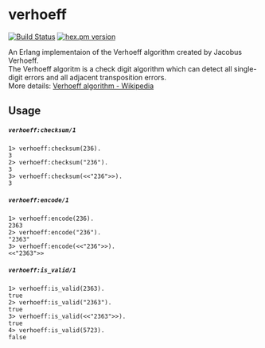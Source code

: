 verhoeff
=====

[![Build Status](https://travis-ci.org/mururu/verhoeff.svg?branch=master)](https://travis-ci.org/mururu/verhoeff)
[![hex.pm version](https://img.shields.io/hexpm/v/verhoeff.svg)](https://hex.pm/packages/verhoeff)

An Erlang implementaion of the Verhoeff algorithm created by Jacobus Verhoeff.  
The Verhoeff algoritm is a check digit algorithm which can detect all single-digit errors and all adjacent transposition errors.  
More details: [Verhoeff algorithm - Wikipedia](https://en.wikipedia.org/wiki/Verhoeff_algorithm)


## Usage

##### `verhoeff:checksum/1`

```
1> verhoeff:checksum(236).
3
2> verhoeff:checksum("236").
3
3> verhoeff:checksum(<<"236">>).
3
```

##### `verhoeff:encode/1`

```
1> verhoeff:encode(236).
2363
2> verhoeff:encode("236").
"2363"
3> verhoeff:encode(<<"236">>).
<<"2363">>
```

##### `verhoeff:is_valid/1`

```
1> verhoeff:is_valid(2363).
true
2> verhoeff:is_valid("2363").
true
3> verhoeff:is_valid(<<"2363">>).
true
4> verhoeff:is_valid(5723).
false
```
